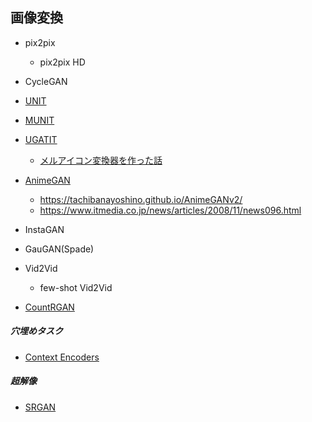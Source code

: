 <a id="Image2Image"></a>

## 画像変換

- pix2pix
  - pix2pix HD
- CycleGAN
- [UNIT](https://arxiv.org/abs/1703.00848)
- [MUNIT](https://arxiv.org/abs/1804.04732)
- [UGATIT](https://arxiv.org/abs/1907.10830)
  - [メルアイコン変換器を作った話](https://qiita.com/zassou65535/items/4bc42fa36203c13fe2d3)
- [AnimeGAN](https://link.springer.com/chapter/10.1007/978-981-15-5577-0_18)
  - https://tachibanayoshino.github.io/AnimeGANv2/
  - https://www.itmedia.co.jp/news/articles/2008/11/news096.html
- InstaGAN
- GauGAN(Spade)

- Vid2Vid
  - few-shot Vid2Vid

- [CountRGAN](https://arxiv.org/abs/2009.05199)

##### 穴埋めタスク

- [Context Encoders](https://arxiv.org/abs/1604.07379)

##### 超解像

- [SRGAN](https://arxiv.org/abs/1609.04802)
